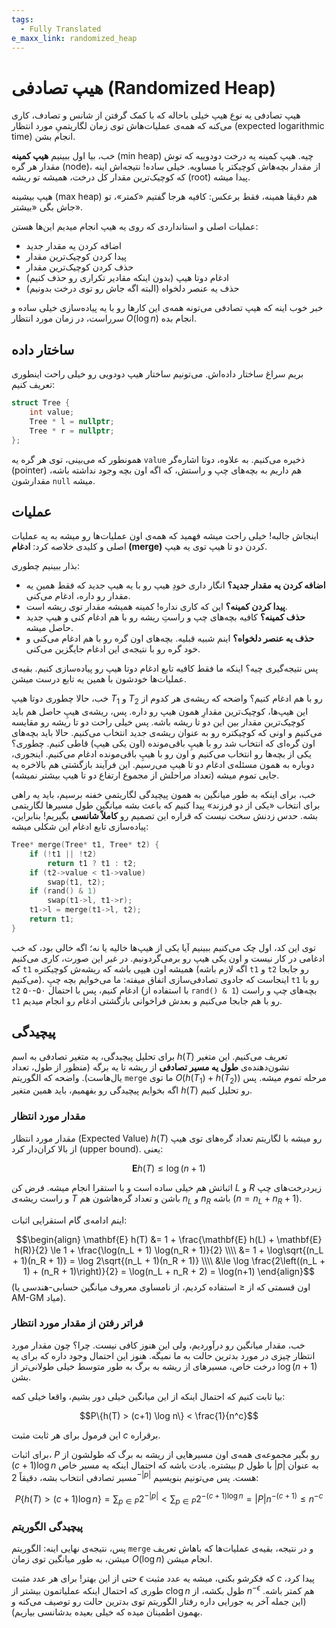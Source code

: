 ```yaml
---
tags:
  - Fully Translated
e_maxx_link: randomized_heap
---
```


# هیپ تصادفی (Randomized Heap)

هیپ تصادفی یه نوع هیپ خیلی باحاله که با کمک گرفتن از شانس و تصادف، کاری می‌کنه که همه‌ی عملیات‌هاش توی زمان لگاریتمیِ مورد انتظار (expected logarithmic time) انجام بشن.

خب، بیا اول ببینیم **هیپ کمینه** (min heap) چیه. هیپ کمینه یه درخت دودوییه که توش مقدار هر گره (node)، از مقدار بچه‌هاش کوچیکتر یا مساویه. خیلی ساده! نتیجه‌اش اینه که کوچیک‌ترین مقدار کل درخت، همیشه تو ریشه (root) پیدا میشه.

هیپ بیشینه (max heap) هم دقیقا همینه، فقط برعکس: کافیه هرجا گفتیم «کمتر»، تو جاش بگی «بیشتر».

عملیات اصلی و استانداردی که روی یه هیپ انجام میدیم این‌ها هستن:

-   اضافه کردن یه مقدار جدید
-   پیدا کردن کوچیک‌ترین مقدار
-   حذف کردن کوچیک‌ترین مقدار
-   ادغام دوتا هیپ (بدون اینکه مقادیر تکراری رو حذف کنیم)
-   حذف یه عنصر دلخواه (البته اگه جاش رو توی درخت بدونیم)

خبر خوب اینه که هیپ تصادفی می‌تونه همه‌ی این کارها رو با یه پیاده‌سازی خیلی ساده و سرراست، در زمان مورد انتظار $O(\log n)$ انجام بده.

## ساختار داده

بریم سراغ ساختار داد‌ه‌اش. می‌تونیم ساختار هیپ دودویی رو خیلی راحت اینطوری تعریف کنیم:

```cpp file=randomized_heap_structure
struct Tree {
    int value;
    Tree * l = nullptr;
    Tree * r = nullptr;
};
```

همونطور که می‌بینی، توی هر گره یه `value` ذخیره می‌کنیم. به علاوه، دوتا اشاره‌گر (pointer) هم داریم به بچه‌های چپ و راستش، که اگه اون بچه وجود نداشته باشه، مقدارشون `null` میشه.

## عملیات

اینجاش جالبه! خیلی راحت میشه فهمید که همه‌ی اون عملیات‌ها رو میشه به یه عملیات اصلی و کلیدی خلاصه کرد: **ادغام (merge)** کردن دو تا هیپ توی یه هیپ.

بذار ببینیم چطوری:

-   **اضافه کردن یه مقدار جدید؟** انگار داری خودِ هیپ رو با یه هیپ جدید که فقط همین یه مقدار رو داره، ادغام می‌کنی.
-   **پیدا کردن کمینه؟** این که کاری نداره! کمینه همیشه مقدار توی ریشه است.
-   **حذف کمینه؟** کافیه بچه‌های چپ و راستِ ریشه رو با هم ادغام کنی و هیپ جدید حاصل میشه.
-   **حذف یه عنصر دلخواه؟** اینم شبیه قبلیه. بچه‌های اون گره رو با هم ادغام می‌کنی و خود گره رو با نتیجه‌ی این ادغام جایگزین می‌کنی.

پس نتیجه‌گیری چیه؟ اینکه ما فقط کافیه تابع ادغام دوتا هیپ رو پیاده‌سازی کنیم. بقیه‌ی عملیات‌ها خودشون با همین یه تابع درست میشن.

خب، حالا چطوری دوتا هیپ $T_1$ و $T_2$ رو با هم ادغام کنیم؟
واضحه که ریشه‌ی هر کدوم از این هیپ‌ها، کوچیک‌ترین مقدارِ همون هیپ رو داره. پس، ریشه‌ی هیپِ حاصل هم باید کوچیک‌ترین مقدار بین این دو تا ریشه باشه.
پس خیلی راحت دو تا ریشه رو مقایسه می‌کنیم و اونی که کوچیکتره رو به عنوان ریشه‌ی جدید انتخاب می‌کنیم.
حالا باید بچه‌های اون گره‌ای که انتخاب شد رو با هیپِ باقی‌مونده (اون یکی هیپ) قاطی کنیم. چطوری؟ یکی از بچه‌ها رو انتخاب می‌کنیم و اون رو با هیپِ باقی‌مونده ادغام می‌کنیم.
اینجوری، دوباره به همون مسئله‌ی ادغام دو تا هیپ می‌رسیم. این فرآیند بازگشتی هم بالاخره یه جایی تموم میشه (تعداد مراحلش از مجموع ارتفاع دو تا هیپ بیشتر نمیشه).

خب، برای اینکه به طور میانگین به همون پیچیدگی لگاریتمی خفنه برسیم، باید یه راهی برای انتخاب «یکی از دو فرزند» پیدا کنیم که باعث بشه میانگین طول مسیرها لگاریتمی بشه.
حدس زدنش سخت نیست که قراره این تصمیم رو **کاملاً شانسی** بگیریم!
بنابراین، پیاده‌سازی تابع ادغام این شکلی میشه:

```cpp file=randomized_heap_merge
Tree* merge(Tree* t1, Tree* t2) {
    if (!t1 || !t2)
        return t1 ? t1 : t2;
    if (t2->value < t1->value)
        swap(t1, t2);
    if (rand() & 1)
        swap(t1->l, t1->r);
    t1->l = merge(t1->l, t2);
    return t1;
}
```

توی این کد، اول چک می‌کنیم ببینیم آیا یکی از هیپ‌ها خالیه یا نه؛ اگه خالی بود، که خب ادغامی در کار نیست و اون یکی هیپ رو برمی‌گردونیم.
در غیر این صورت، کاری می‌کنیم که `t1` همیشه اون هیپی باشه که ریشه‌ش کوچیکتره (اگه لازم باشه `t1` و `t2` رو جابجا می‌کنیم).
اینجاست که جادوی تصادفی‌سازی اتفاق میفته: ما می‌خوایم بچه چپِ `t1` رو با `t2` ادغام کنیم، پس با احتمال ۵۰-۵۰ (با استفاده از `rand() & 1`) بچه‌های چپ و راست `t1` رو با هم جابجا می‌کنیم و بعدش فراخوانی بازگشتی ادغام رو انجام میدیم.

## پیچیدگی

برای تحلیل پیچیدگی، یه متغیر تصادفی به اسم $h(T)$ تعریف می‌کنیم. این متغیر نشون‌دهنده‌ی **طول یه مسیر تصادفی** از ریشه تا یه برگه (منظور از طول، تعداد یال‌هاست).
واضحه که الگوریتم `merge` ما توی $O(h(T_1) + h(T_2))$ مرحله تموم میشه. پس اگه بخوایم پیچیدگی رو بفهمیم، باید همین متغیر $h(T)$ رو تحلیل کنیم.

### مقدار مورد انتظار

مقدار مورد انتظار (Expected Value) $h(T)$ رو میشه با لگاریتم تعداد گره‌های توی هیپ از بالا کران‌دار کرد (upper bound). یعنی:

$$\mathbf{E} h(T) \le \log(n+1)$$

اثباتش هم خیلی ساده‌ است و با استقرا انجام میشه.
فرض کن $L$ و $R$ زیردرخت‌های چپ و راست ریشه‌ی $T$ باشن و تعداد گره‌هاشون هم $n_L$ و $n_R$ باشه ($n = n_L + n_R + 1$).

اینم ادامه‌ی گام استقرایی اثبات:

$$\begin{align}
\mathbf{E} h(T) &= 1 + \frac{\mathbf{E} h(L) + \mathbf{E} h(R)}{2} 
\le 1 + \frac{\log(n_L + 1) \log(n_R + 1)}{2} \\\\
&= 1 + \log\sqrt{(n_L + 1)(n_R + 1)} = \log 2\sqrt{(n_L + 1)(n_R + 1)} \\\\
&\le \log \frac{2\left((n_L + 1) + (n_R + 1)\right)}{2} = \log(n_L + n_R + 2) = \log(n+1)
\end{align}$$
(اون قسمتی که از $\le$ استفاده کردیم، از نامساوی معروف میانگین حسابی-هندسی یا AM-GM میاد).

### فراتر رفتن از مقدار مورد انتظار

خب، مقدار میانگین رو درآوردیم، ولی این هنوز کافی نیست. چرا؟ چون مقدار مورد انتظار چیزی در مورد بدترین حالت به ما نمیگه. هنوز این احتمال وجود داره که برای یه درخت خاص، مسیرهای از ریشه به برگ به طور متوسط خیلی طولانی‌تر از $\log(n+1)$ بشن.

بیا ثابت کنیم که احتمال اینکه از این میانگین خیلی دور بشیم، واقعا خیلی کمه:

$$P\{h(T) > (c+1) \log n\} < \frac{1}{n^c}$$

این فرمول برای هر ثابت مثبت $c$ برقراره.

برای اثبات، $P$ رو بگیر مجموعه‌ی همه‌ی اون مسیرهایی از ریشه به برگ که طولشون از $(c+1) \log n$ بیشتره.
یادت باشه که احتمال اینکه یه مسیر خاص $p$ با طول $|p|$ به عنوان مسیر تصادفی انتخاب بشه، دقیقاً $2^{-|p|}$ هست. پس می‌تونیم بنویسیم:

$$P\{h(T) > (c+1) \log n\} = \sum_{p \in P} 2^{-|p|} < \sum_{p \in P} 2^{-(c+1) \log n} = |P| n^{-(c+1)} \le n^{-c}$$

### پیچیدگی الگوریتم

پس، نتیجه‌ی نهایی اینه: الگوریتم `merge` و در نتیجه، بقیه‌ی عملیات‌ها که باهاش تعریف میشن، به طور میانگین توی زمان $O(\log n)$ انجام میشن.

حتی از این بهتر! برای هر عدد مثبت $\epsilon$ که فکرشو بکنی، میشه یه عدد مثبت $c$ پیدا کرد، طوری که احتمال اینکه عملیاتمون بیشتر از $c \log n$ طول بکشه، از $n^{-\epsilon}$ هم کمتر باشه. (این جمله آخر یه جورایی داره رفتار الگوریتم توی بدترین حالت رو توصیف می‌کنه و بهمون اطمینان میده که خیلی بعیده بدشانسی بیاریم).